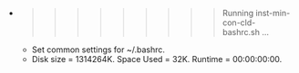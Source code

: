 * >>>>>>>>> Running inst-min-con-cld-bashrc.sh ...
  * Set common settings for ~/.bashrc.
  * Disk size = 1314264K. Space Used = 32K. Runtime = 00:00:00:00.
